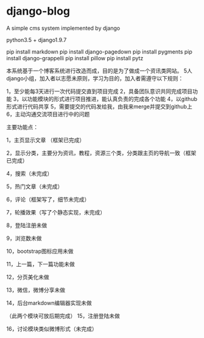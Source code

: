 # django-blog
A simple cms system implemented by django

python3.5 + django1.9.7

pip install markdown
pip install django-pagedown
pip install pygments
pip install django-grappelli
pip install pillow
pip install pytz

本系统基于一个博客系统进行改造而成，目的是为了做成一个资讯类网站。
5人django小组，加入者以志愿未原则，学习为目的，加入者需遵守以下规则：

1，至少能每3天进行一次代码提交直到项目完成
2，具备团队意识共同完成项目功能
3，以功能模块的形式进行项目推进，能认真负责的完成各个功能
4，以github形式进行代码共享
5，需要提交的代码发给我，由我来merge并提交到github上
6，主动沟通交流项目进行中的问题

主要功能点：

1，主页显示文章 （框架已完成）

2，显示分类，主要分为资讯，教程，资源三个类，分类跟主页的导航一致（框架已完成）

4，搜索（未完成）

5，热门文章（未完成）

6，评论（框架写了，细节未完成）

7，轮播效果（写了个静态实现，未完成）

8，登陆注册未做

9，浏览数未做

10，bootstrap图标应用未做

11，上一篇，下一篇功能未做

12，分页美化未做

13，微信，微博分享未做

14，后台markdown编辑器实现未做


（此两个模块可放后期完成）
15，注册登陆未做

16，讨论模块类似微博形式（未完成）

